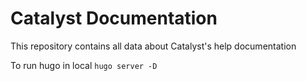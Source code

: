 # Catalyst Documentation

This repository contains all data about Catalyst's help documentation

To run hugo in local
`hugo server -D` 

